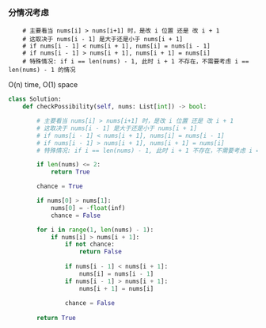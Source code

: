 ### 分情况考虑  
        # 主要看当 nums[i] > nums[i+1] 时，是改 i 位置 还是 改 i + 1
        # 这取决于 nums[i - 1] 是大于还是小于 nums[i + 1]
        # if nums[i - 1] < nums[i + 1], nums[i] = nums[i - 1]
        # if nums[i - 1] > nums[i + 1], nums[i + 1] = nums[i]
        # 特殊情况: if i == len(nums) - 1, 此时 i + 1 不存在，不需要考虑 i == len(nums) - 1 的情况
        
O(n) time, O(1) space
```py
class Solution:
    def checkPossibility(self, nums: List[int]) -> bool:

        # 主要看当 nums[i] > nums[i+1] 时，是改 i 位置 还是 改 i + 1
        # 这取决于 nums[i - 1] 是大于还是小于 nums[i + 1]
        # if nums[i - 1] < nums[i + 1], nums[i] = nums[i - 1]
        # if nums[i - 1] > nums[i + 1], nums[i + 1] = nums[i]
        # 特殊情况: if i == len(nums) - 1, 此时 i + 1 不存在，不需要考虑 i == len(nums) - 1 的情况

        if len(nums) <= 2:
            return True

        chance = True

        if nums[0] > nums[1]:
            nums[0] = -float(inf)
            chance = False

        for i in range(1, len(nums) - 1):
            if nums[i] > nums[i + 1]:
                if not chance:
                    return False
                    
                if nums[i - 1] < nums[i + 1]:
                    nums[i] = nums[i - 1]
                if nums[i - 1] > nums[i + 1]:
                    nums[i + 1] = nums[i]
                
                chance = False
        
        return True
```
